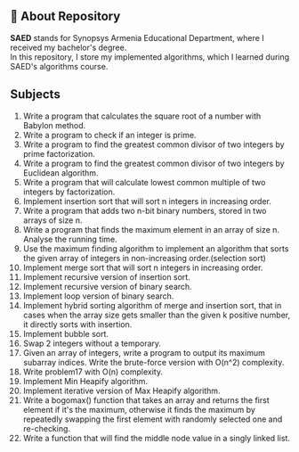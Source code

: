 ## 📜 About Repository
**SAED** stands for Synopsys Armenia Educational Department, where I received my bachelor's degree. \
In this repository, I store my implemented algorithms, which I learned during SAED's algorithms course.

## Subjects

1. Write a program that calculates the square root of a number with Babylon method.
2. Write a program to check if an integer is prime.
3. Write a program to find the greatest common divisor of two integers by prime factorization.
4. Write a program to find the greatest common divisor of two integers by Euclidean algorithm.
5. Write a program that will calculate lowest common multiple of two integers by factorization.
6. Implement insertion sort that will sort n integers in increasing order.
7. Write a program that adds two n-bit binary numbers, stored in two arrays of size n.
8. Write a program that finds the maximum element in an array of size n. Analyse the running time.
9. Use the maximum finding algorithm to implement an algorithm that sorts the given array of integers in non-increasing order.(selection sort)
10. Implement merge sort that will sort n integers in increasing order.
11. Implement recursive version of insertion sort.
12. Implement recursive version of binary search.
13. Implement loop version of binary search.
14. Implement hybrid sorting algorithm of merge and insertion sort, that in cases when the array size gets smaller than the given k positive number, it directly sorts with insertion.
15. Implement bubble sort.
16. Swap 2 integers without a temporary.
17. Given an array of integers, write a program to output its maximum subarray indices. Write the brute-force version with O(n^2) complexity. 
18. Write problem17 with O(n) complexity.
19. Implement Min Heapify algorithm.
20. Implement iterative version of Max Heapify algorithm.
21. Write a bogomax() function that takes an array and returns the first element if it's the maximum, otherwise it finds the maximum by repeatedly swapping the first element with randomly selected one and re-checking.
22. Write a function that will find the middle node value in a singly linked list.
